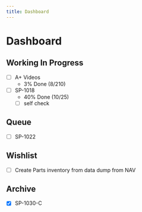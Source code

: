 ```yaml
---
title: Dashboard
---
```

# Dashboard

## Working In Progress

- [ ] A+ Videos
    -   3% Done (8/210)
- [ ] SP-1018
    - 40% Done (10/25)
    - [ ] self check

## Queue

- [ ] SP-1022

## Wishlist

- [ ] Create Parts inventory from data dump from NAV

## Archive

- [X] SP-1030-C
